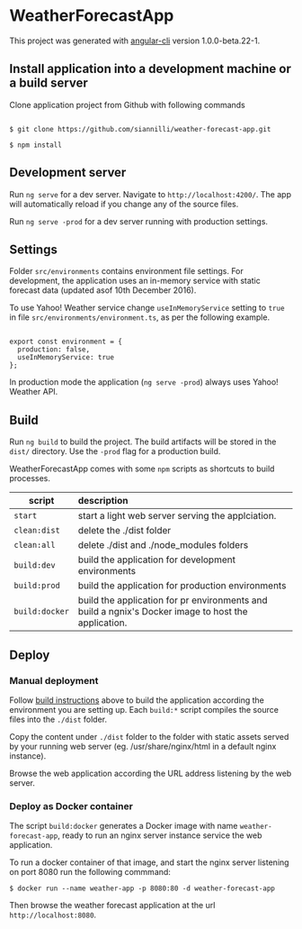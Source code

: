 # WeatherForecastApp

This project was generated with [angular-cli](https://github.com/angular/angular-cli) version 1.0.0-beta.22-1.

## Install application into a development machine or a build server
Clone application project from Github with following commands

<code>
$ git clone https://github.com/siannilli/weather-forecast-app.git <BR/>
$ npm install 
</code>

## Development server
Run `ng serve` for a dev server. Navigate to `http://localhost:4200/`. The app will automatically reload if you change any of the source files.

Run `ng serve -prod` for a dev server running with production settings.

## Settings
Folder `src/environments` contains environment file settings.
For development, the application uses an in-memory service with static forecast data (updated asof 10th December 2016).

To use Yahoo! Weather service change `useInMemoryService` setting to `true` in file `src/environments/environment.ts`, as per the following example. 

<code>
export const environment = {
  production: false,
  useInMemoryService: true
};
</code>

In production mode the application (`ng serve -prod`) always uses Yahoo! Weather API.

## Build

Run `ng build` to build the project. The build artifacts will be stored in the `dist/` directory. Use the `-prod` flag for a production build.

WeatherForecastApp comes with some `npm` scripts as shortcuts to build processes.

| script         |  description                       |
|----------------|:---------------------------------------------------------|
| `start`        | start a light web server serving the applciation.       
| `clean:dist`   | delete the ./dist folder |
| `clean:all`    | delete ./dist and ./node_modules folders 
| `build:dev`    | build the application for development environments
| `build:prod`   | build the application for production environments 
| `build:docker` | build the application for pr environments and build a ngnix's Docker image to host the application. 


## Deploy

### Manual deployment
Follow [build instructions](#Build) above to build the application according the environment you are setting up.
Each `build:*` script compiles the source files into the `./dist` folder.

Copy the content under `./dist` folder to the folder with static assets served by your running web server (eg. /usr/share/nginx/html in a default nginx instance). 

Browse the web application according the URL address listening by the web server.

### Deploy as Docker container
The script `build:docker` generates a Docker image with name `weather-forecast-app`, ready to run an nginx server instance service the web application.

To run a docker container of that image, and start the nginx server listening on port 8080 run the following commmand:

`$ docker run --name weather-app -p 8080:80 -d weather-forecast-app`

Then browse the weather forecast application at the url `http://localhost:8080`.
